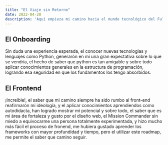 ```yaml
---
title: "El Viaje sin Retorno"
date: 2022-04-20
description: 'Aquí empieza mi camino hacia el mundo tecnológico del Fullstack'
---
```


<h2>El Onboarding</h2>

Sin duda una experiencia esperada, el conocer nuevas tecnologias y lenguajes como Python, generarón en mi una gran expectativa sobre lo que se vendría, 
el hecho de saber que python es tan amigable y sobre todo aplicar conocimientos generales en la estructura de programación, logrando esa seguridad en que los fundamentos
los tengo absorbidos.


<h2>El Frontend </h2>

¡Increíble!, el saber que mi camino siempre ha sido rumbo al front-end reafirmarón mi ideología, y el aplicar conocimientos aprendiendos como autodidacta, han logrado
mostrar mi potencial y sobre todo, el saber que es mi área de fortaleza y gusto por el diseño web, el Mission Commander sin miedo a equivocarme una persona
totalmente experimentada, y hizo mucho más fácil el proceso de fronend, me hubiera gustado aprender los frameworks con mayor profundidad y tiempo, pero el utilizar este
roadmap, me permite el saber que camino seguir.
